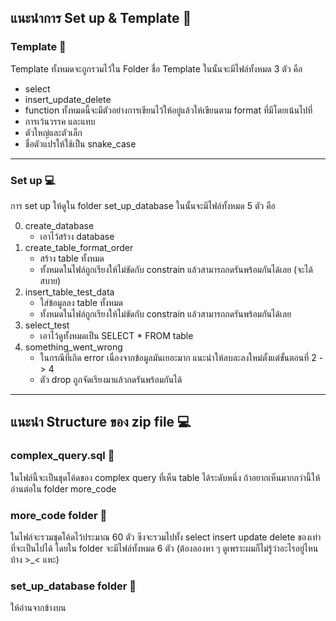 ## แนะนำการ Set up & Template 📁
### Template 📠
Template ทั้งหมดจะถูกรวมไว้ใน Folder ชื่อ Template ในนั้นจะมีไฟล์ทั้งหมด 3 ตัว คือ
 - select
 - insert_update_delete
 - function
ทั้งหมดนี้จะมีตัวอย่างการเขียนไว้ให้อยู่แล้วให้เขียนตาม format ที่มีโดยเน้นไปที่
 - การเว้นวรรค และแทบ
 - ตัวใหญ่และตัวเล็ก
 - ชื่อตัวแปรให้ใช้เป็น snake_case
---------------------------------------------------------------------------------------
### Set up 💻
การ set up ให้ดูใน folder set_up_database ในนั้นจะมีไฟล์ทั้งหมด 5 ตัว คือ 

0. create_database
    - เอาไว้สร้าง database
1. create_table_format_order
    - สร้าง table ทั้งหมด
    - ทั้งหมดในไฟล์ถูกเรียงให้ไม่ขัดกับ constrain แล้วสามารถกดรันพร้อมกันได้เลย (จะได้สบาย)
2. insert_table_test_data
    - ใส่ข้อมูลลง table ทั้งหมด
    - ทั้งหมดในไฟล์ถูกเรียงให้ไม่ขัดกับ constrain แล้วสามารถกดรันพร้อมกันได้เลย
3. select_test
    - เอาไว้ดูทั้งหมดเป็น SELECT * FROM table
4. something_went_wrong
    - ในกรณีที่เกิด error เนื่องจากข้อมูลมันเยอะมาก แนะนำให้ลบละลงใหม่ตั้งแต่ขั้นตอนที่ 2 -> 4
    - ตัว drop ถูกจัดเรียงมาแล้วกดรันพร้อมกันได้

---------------------------------------------------------------------------------------

## แนะนำ Structure ของ zip file 💻
### complex_query.sql 📁
ในไฟล์นี้จะเป็นชุดโค้ดของ complex query ที่เห็น table ได้ระดับหนึ่ง ถ้าอยากเห็นมากกว่านี้ให้อ่านต่อใน folder more_code
### more_code folder 📁
ในไฟล์จะรวมชุดโค้ดไว้ประมาณ 60 ตัว ซึงจะรวมไปทั้ง select insert update delete ของเท่าที่จะเป็นไปได้ โดยใน folder จะมีไฟล์ทั้งหมด 6 ตัว (ต้องลองหา ๆ ดูเพราะผมก็ไม่รู้ว่าอะไรอยู่ไหนบ้าง >_< แหะ)
### set_up_database folder 📁
ให้อ่านจากข้างบน
